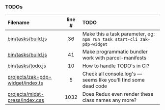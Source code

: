 ### TODOs
| Filename | line # | TODO
|:------|:------:|:------
| [bin/tasks/build.js](bin/tasks/build.js#L36) | 36 | Make this a task parameter, eg: `npm run task start-cli zak-pdp-widget`
| [bin/tasks/build.js](bin/tasks/build.js#L41) | 41 | Make programmatic bundler work with parcel-manifests
| [bin/tasks/todo.js](bin/tasks/todo.js#L10) | 10 | How to handle TODO's in CI?
| [projects/zak-pdp-widget/index.ts](projects/zak-pdp-widget/index.ts#L5) | 5 | Check all console.log's –– seems like you'll find some dead code
| [projects/midst-press/index.css](projects/midst-press/index.css#L1032) | 1032 | Does Redux even render these class names any more?

